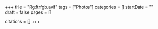 +++
title = "Rgtftrfgb.avif"
tags = ["Photos"]
categories = []
startDate = ""
draft = false
pages = []

citations = []
+++
